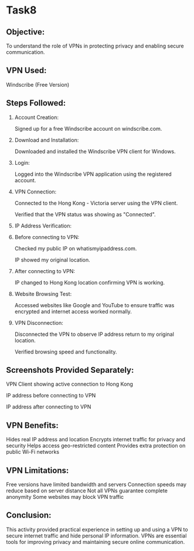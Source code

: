# Task8

## Objective:
To understand the role of VPNs in protecting privacy and enabling secure communication.

## VPN Used:
Windscribe (Free Version)

## Steps Followed:
1. Account Creation:

   Signed up for a free Windscribe account on windscribe.com.

2. Download and Installation:

   Downloaded and installed the Windscribe VPN client for Windows.

2. Login:

   Logged into the Windscribe VPN application using the registered account.

3. VPN Connection:

   Connected to the Hong Kong - Victoria server using the VPN client.

   Verified that the VPN status was showing as "Connected".

4. IP Address Verification:

5. Before connecting to VPN:

   Checked my public IP on whatismyipaddress.com.

   IP showed my original location.

6. After connecting to VPN:

   IP changed to Hong Kong location confirming VPN is working.

7. Website Browsing Test:

   Accessed websites like Google and YouTube to ensure traffic was encrypted and internet access worked normally.

8. VPN Disconnection:

   Disconnected the VPN to observe IP address return to my original location.

   Verified browsing speed and functionality.

## Screenshots Provided Separately:
VPN Client showing active connection to Hong Kong

IP address before connecting to VPN

IP address after connecting to VPN

## VPN Benefits:
 Hides real IP address and location
 Encrypts internet traffic for privacy and security
 Helps access geo-restricted content
 Provides extra protection on public Wi-Fi networks

## VPN Limitations:
 Free versions have limited bandwidth and servers
 Connection speeds may reduce based on server distance
 Not all VPNs guarantee complete anonymity
 Some websites may block VPN traffic

## Conclusion:
This activity provided practical experience in setting up and using a VPN to secure internet traffic and hide personal IP information. VPNs are essential tools for improving privacy and maintaining secure online communication.
